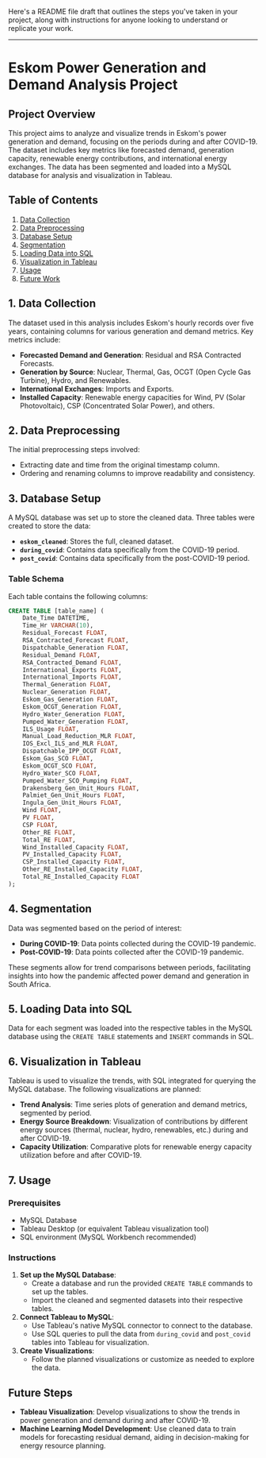 Here's a README file draft that outlines the steps you've taken in your project, along with instructions for anyone looking to understand or replicate your work.

---

# Eskom Power Generation and Demand Analysis Project

## Project Overview

This project aims to analyze and visualize trends in Eskom's power generation and demand, focusing on the periods during and after COVID-19. The dataset includes key metrics like forecasted demand, generation capacity, renewable energy contributions, and international energy exchanges. The data has been segmented and loaded into a MySQL database for analysis and visualization in Tableau.

## Table of Contents
1. [Data Collection](#data-collection)
2. [Data Preprocessing](#data-preprocessing)
3. [Database Setup](#database-setup)
4. [Segmentation](#segmentation)
5. [Loading Data into SQL](#loading-data-into-sql)
6. [Visualization in Tableau](#visualization-in-tableau)
7. [Usage](#usage)
8. [Future Work](#future-work)

## 1. Data Collection
The dataset used in this analysis includes Eskom's hourly records over five years, containing columns for various generation and demand metrics. Key metrics include:
- **Forecasted Demand and Generation**: Residual and RSA Contracted Forecasts.
- **Generation by Source**: Nuclear, Thermal, Gas, OCGT (Open Cycle Gas Turbine), Hydro, and Renewables.
- **International Exchanges**: Imports and Exports.
- **Installed Capacity**: Renewable energy capacities for Wind, PV (Solar Photovoltaic), CSP (Concentrated Solar Power), and others.

## 2. Data Preprocessing
The initial preprocessing steps involved:
- Extracting date and time from the original timestamp column.
- Ordering and renaming columns to improve readability and consistency.

## 3. Database Setup
A MySQL database was set up to store the cleaned data. Three tables were created to store the data:
- **`eskom_cleaned`**: Stores the full, cleaned dataset.
- **`during_covid`**: Contains data specifically from the COVID-19 period.
- **`post_covid`**: Contains data specifically from the post-COVID-19 period.

### Table Schema
Each table contains the following columns:
```sql
CREATE TABLE [table_name] (
    Date_Time DATETIME,
    Time_Hr VARCHAR(10),
    Residual_Forecast FLOAT,
    RSA_Contracted_Forecast FLOAT,
    Dispatchable_Generation FLOAT,
    Residual_Demand FLOAT,
    RSA_Contracted_Demand FLOAT,
    International_Exports FLOAT,
    International_Imports FLOAT,
    Thermal_Generation FLOAT,
    Nuclear_Generation FLOAT,
    Eskom_Gas_Generation FLOAT,
    Eskom_OCGT_Generation FLOAT,
    Hydro_Water_Generation FLOAT,
    Pumped_Water_Generation FLOAT,
    ILS_Usage FLOAT,
    Manual_Load_Reduction_MLR FLOAT,
    IOS_Excl_ILS_and_MLR FLOAT,
    Dispatchable_IPP_OCGT FLOAT,
    Eskom_Gas_SCO FLOAT,
    Eskom_OCGT_SCO FLOAT,
    Hydro_Water_SCO FLOAT,
    Pumped_Water_SCO_Pumping FLOAT,
    Drakensberg_Gen_Unit_Hours FLOAT,
    Palmiet_Gen_Unit_Hours FLOAT,
    Ingula_Gen_Unit_Hours FLOAT,
    Wind FLOAT,
    PV FLOAT,
    CSP FLOAT,
    Other_RE FLOAT,
    Total_RE FLOAT,
    Wind_Installed_Capacity FLOAT,
    PV_Installed_Capacity FLOAT,
    CSP_Installed_Capacity FLOAT,
    Other_RE_Installed_Capacity FLOAT,
    Total_RE_Installed_Capacity FLOAT
);
```

## 4. Segmentation
Data was segmented based on the period of interest:
- **During COVID-19**: Data points collected during the COVID-19 pandemic.
- **Post-COVID-19**: Data points collected after the COVID-19 pandemic.

These segments allow for trend comparisons between periods, facilitating insights into how the pandemic affected power demand and generation in South Africa.

## 5. Loading Data into SQL
Data for each segment was loaded into the respective tables in the MySQL database using the `CREATE TABLE` statements and `INSERT` commands in SQL.

## 6. Visualization in Tableau
Tableau is used to visualize the trends, with SQL integrated for querying the MySQL database. The following visualizations are planned:
- **Trend Analysis**: Time series plots of generation and demand metrics, segmented by period.
- **Energy Source Breakdown**: Visualization of contributions by different energy sources (thermal, nuclear, hydro, renewables, etc.) during and after COVID-19.
- **Capacity Utilization**: Comparative plots for renewable energy capacity utilization before and after COVID-19.

## 7. Usage
### Prerequisites
- MySQL Database
- Tableau Desktop (or equivalent Tableau visualization tool)
- SQL environment (MySQL Workbench recommended)

### Instructions
1. **Set up the MySQL Database**:
   - Create a database and run the provided `CREATE TABLE` commands to set up the tables.
   - Import the cleaned and segmented datasets into their respective tables.
2. **Connect Tableau to MySQL**:
   - Use Tableau's native MySQL connector to connect to the database.
   - Use SQL queries to pull the data from `during_covid` and `post_covid` tables into Tableau for visualization.
3. **Create Visualizations**:
   - Follow the planned visualizations or customize as needed to explore the data.

## Future Steps
- **Tableau Visualization**: Develop visualizations to show the trends in power generation and demand during and after COVID-19.
- **Machine Learning Model Development**: Use cleaned data to train models for forecasting residual demand, aiding in decision-making for energy resource planning.

